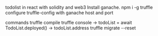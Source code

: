 todolist in react with solidity and web3
Install ganache.
npm i -g truffle
configure truffle-config with ganache host and port

commands
truffle compile
truffle console -> todoList = await TodoList.deployed() -> todoList.address
truffle migrate --reset
